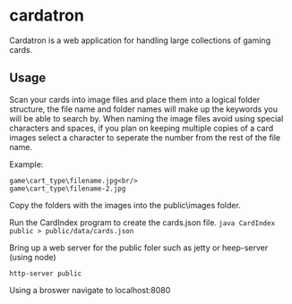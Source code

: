 # cardatron

Cardatron is a web application for handling large collections of gaming cards.

## Usage

Scan your cards into image files and place them into a logical folder structure, the file name and folder names will make up the keywords you will be able to search by.  When naming the image files avoid using special characters and spaces, if you plan on keeping multiple copies of a card images select a character to seperate the number from the rest of the file name.  

Example: 

    game\cart_type\filename.jpg<br/>
    game\cart_type\filename-2.jpg

Copy the folders with the images into the public\images folder.

Run the CardIndex program to create the cards.json file.
```java CardIndex public > public/data/cards.json```

Bring up a web server for the public foler such as jetty or heep-server (using node)

```http-server public```

Using a broswer navigate to localhost:8080

## 